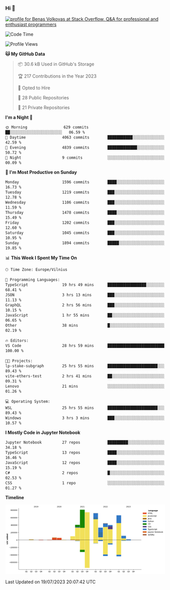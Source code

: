 ### Hi 👋
<a href="https://stackoverflow.com/users/14954249/benas-volkovas"><img src="https://stackoverflow.com/users/flair/14954249.png?theme=dark" width="208" height="58" alt="profile for Benas Volkovas at Stack Overflow, Q&amp;A for professional and enthusiast programmers" title="profile for Benas Volkovas at Stack Overflow, Q&amp;A for professional and enthusiast programmers"></a>

<!--START_SECTION:waka-->
![Code Time](http://img.shields.io/badge/Code%20Time-1%2C506%20hrs%2032%20mins-blue)

![Profile Views](http://img.shields.io/badge/Profile%20Views-0-blue)

**🐱 My GitHub Data** 

> 📦 30.6 kB Used in GitHub's Storage 
 > 
> 🏆 217 Contributions in the Year 2023
 > 
> 💼 Opted to Hire
 > 
> 📜 28 Public Repositories 
 > 
> 🔑 21 Private Repositories 
 > 
**I'm a Night 🦉** 

```text
🌞 Morning                629 commits         ██░░░░░░░░░░░░░░░░░░░░░░░   06.59 % 
🌆 Daytime                4063 commits        ███████████░░░░░░░░░░░░░░   42.59 % 
🌃 Evening                4839 commits        █████████████░░░░░░░░░░░░   50.72 % 
🌙 Night                  9 commits           ░░░░░░░░░░░░░░░░░░░░░░░░░   00.09 % 
```
📅 **I'm Most Productive on Sunday** 

```text
Monday                   1596 commits        ████░░░░░░░░░░░░░░░░░░░░░   16.73 % 
Tuesday                  1219 commits        ███░░░░░░░░░░░░░░░░░░░░░░   12.78 % 
Wednesday                1106 commits        ███░░░░░░░░░░░░░░░░░░░░░░   11.59 % 
Thursday                 1478 commits        ████░░░░░░░░░░░░░░░░░░░░░   15.49 % 
Friday                   1202 commits        ███░░░░░░░░░░░░░░░░░░░░░░   12.60 % 
Saturday                 1045 commits        ███░░░░░░░░░░░░░░░░░░░░░░   10.95 % 
Sunday                   1894 commits        █████░░░░░░░░░░░░░░░░░░░░   19.85 % 
```


📊 **This Week I Spent My Time On** 

```text
🕑︎ Time Zone: Europe/Vilnius

💬 Programming Languages: 
TypeScript               19 hrs 49 mins      █████████████████░░░░░░░░   68.41 % 
JSON                     3 hrs 13 mins       ███░░░░░░░░░░░░░░░░░░░░░░   11.13 % 
GraphQL                  2 hrs 56 mins       ███░░░░░░░░░░░░░░░░░░░░░░   10.15 % 
JavaScript               1 hr 55 mins        ██░░░░░░░░░░░░░░░░░░░░░░░   06.65 % 
Other                    38 mins             █░░░░░░░░░░░░░░░░░░░░░░░░   02.19 % 

🔥 Editors: 
VS Code                  28 hrs 59 mins      █████████████████████████   100.00 % 

🐱‍💻 Projects: 
lp-stake-subgraph        25 hrs 55 mins      ██████████████████████░░░   89.43 % 
vite-ethers-test         2 hrs 41 mins       ██░░░░░░░░░░░░░░░░░░░░░░░   09.31 % 
Lenovo                   21 mins             ░░░░░░░░░░░░░░░░░░░░░░░░░   01.26 % 

💻 Operating System: 
WSL                      25 hrs 55 mins      ██████████████████████░░░   89.43 % 
Windows                  3 hrs 3 mins        ███░░░░░░░░░░░░░░░░░░░░░░   10.57 % 
```

**I Mostly Code in Jupyter Notebook** 

```text
Jupyter Notebook         27 repos            █████████░░░░░░░░░░░░░░░░   34.18 % 
TypeScript               13 repos            ████░░░░░░░░░░░░░░░░░░░░░   16.46 % 
JavaScript               12 repos            ████░░░░░░░░░░░░░░░░░░░░░   15.19 % 
C#                       2 repos             █░░░░░░░░░░░░░░░░░░░░░░░░   02.53 % 
CSS                      1 repo              ░░░░░░░░░░░░░░░░░░░░░░░░░   01.27 % 
```



**Timeline**

![Lines of Code chart](https://raw.githubusercontent.com/BenasVolkovas/BenasVolkovas/main/assets/bar_graph.png)


 Last Updated on 19/07/2023 20:07:42 UTC
<!--END_SECTION:waka-->
